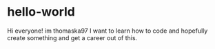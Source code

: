# hello-world
Hi everyone! im thomaska97 
I want to learn how to code and hopefully create something and get a career out of this.


